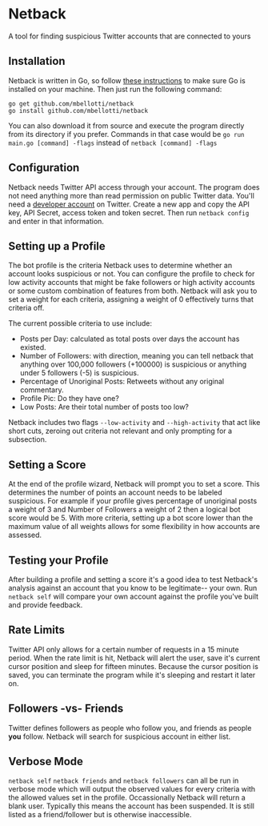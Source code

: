 # Netback
A tool for finding suspicious Twitter accounts that are connected to yours

## Installation
Netback is written in Go, so follow [these instructions](https://golang.org/doc/install) to make sure Go is installed on your machine. Then just run the following command:

```
go get github.com/mbellotti/netback
go install github.com/mbellotti/netback
```

You can also download it from source and execute the program directly from its directory if you prefer. Commands in that case would be `go run main.go [command] -flags` instead of `netback [command] -flags`

## Configuration
Netback needs Twitter API access through your account. The program does not need anything more than read permission on public Twitter data. You'll need a [developer account](https://developer.twitter.com/) on Twitter. Create a new app and copy the API key, API Secret, access token and token secret. Then run `netback config` and enter in that information.

## Setting up a Profile
The bot profile is the criteria Netback uses to determine whether an account looks suspicious or not. You can configure the profile to check for low activity accounts that might be fake followers or high activity accounts or some custom combination of features from both. Netback will ask you to set a weight for each criteria, assigning a weight of 0 effectively turns that criteria off.

The current possible criteria to use include:
- Posts per Day: calculated as total posts over days the account has existed.
- Number of Followers: with direction, meaning you can tell netback that anything over 100,000 followers (+100000) is suspicious or anything under 5 followers (-5) is suspicious.
- Percentage of Unoriginal Posts: Retweets without any original commentary.
- Profile Pic: Do they have one?
- Low Posts: Are their total number of posts too low?

Netback includes two flags `--low-activity` and `--high-activity` that act like short cuts, zeroing out criteria not relevant and only prompting for a subsection.

## Setting a Score
At the end of the profile wizard, Netback will prompt you to set a score. This determines the number of points an account needs to be labeled suspicious. For example if your profile gives percentage of unoriginal posts a weight of 3 and Number of Followers a weight of 2 then a logical bot score would be 5. With more criteria, setting up a bot score lower than the maximum value of all weights allows for some flexibility in how accounts are assessed.

## Testing your Profile
After building a profile and setting a score it's a good idea to test Netback's analysis against an account that you know to be legitimate-- your own. Run `netback self` will compare your own account against the profile you've built and provide feedback.

## Rate Limits
Twitter API only allows for a certain number of requests in a 15 minute period. When the rate limit is hit, Netback will alert the user, save it's current cursor position and sleep for fifteen minutes. Because the cursor position is saved, you can terminate the program while it's sleeping and restart it later on.

## Followers -vs- Friends
Twitter defines followers as people who follow you, and friends as people **you** follow. Netback will search for suspicious account in either list.

## Verbose Mode
`netback self` `netback friends` and `netback followers` can all be run in verbose mode which will output the observed values for every criteria with the allowed values set in the profile. Occassionally Netback will return a blank user. Typically this means the account has been suspended. It is still listed as a friend/follower but is otherwise inaccessible.
